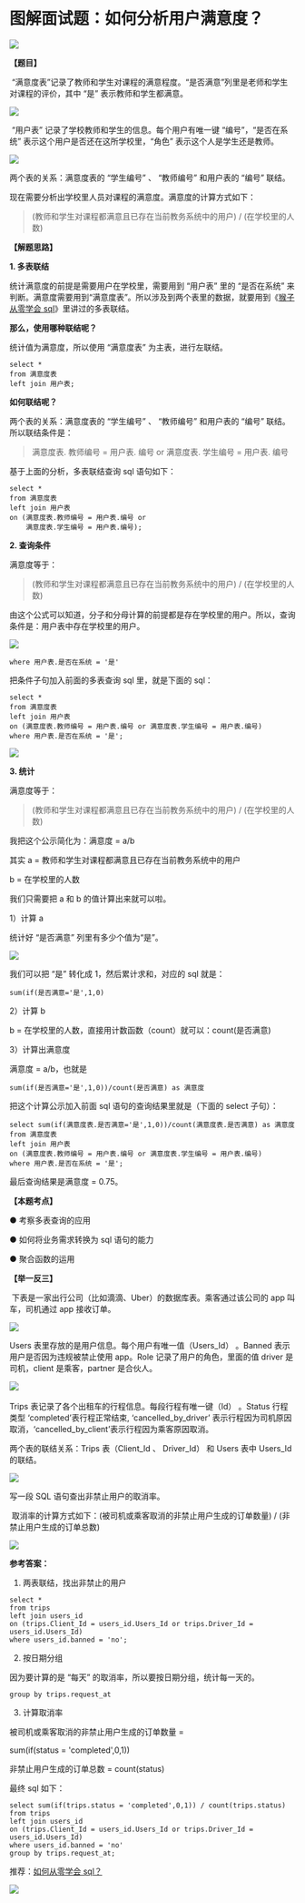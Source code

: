 # **图解面试题：如何分析用户满意度？**
![](https://mmbiz.qpic.cn/mmbiz_jpg/kDgBWNJdEPIMThFqBV4InNOXH1ZhEEhq0Phk4CewVmrzsQ5bwpcyib4Syzf6SJBxbJd5ZTiacewibF45euAP3pBwA/640?wx_fmt=jpeg)  

**【题目】**  

 “满意度表”记录了教师和学生对课程的满意程度。“是否满意”列里是老师和学生对课程的评价，其中 “是” 表示教师和学生都满意。

![](https://mmbiz.qpic.cn/mmbiz_png/PnRVMhXvfFIoWNGhoiczuLibqiaVRfq4BpwRF1pYL6jJeuHYv2dYGjibibck9x10uzQQjG7NMwWwOmtAaEI4Gq5ICibA/640?wx_fmt=png)

 “用户表” 记录了学校教师和学生的信息。每个用户有唯一键 “编号”，“是否在系统” 表示这个用户是否还在这所学校里，“角色” 表示这个人是学生还是教师。

![](https://mmbiz.qpic.cn/mmbiz_png/PnRVMhXvfFIoWNGhoiczuLibqiaVRfq4BpwXr0rAwfMBDZbExzLOFI2rylibsViaMxl0PRYaMwtJQa9YcEShuicBcJRQ/640?wx_fmt=png)

两个表的关系：满意度表的 “学生编号” 、 “教师编号” 和用户表的 “编号” 联结。

现在需要分析出学校里人员对课程的满意度。满意度的计算方式如下：

> (教师和学生对课程都满意且已存在当前教务系统中的用户) / (在学校里的人数)

**【解题思路】**  

**1. 多表联结**  

统计满意度的前提是需要用户在学校里，需要用到 “用户表” 里的 “是否在系统” 来判断。满意度需要用到“满意度表”。所以涉及到两个表里的数据，就要用到《[猴子 从零学会 sql](http://mp.weixin.qq.com/s?__biz=MzAxMTMwNTMxMQ==&mid=2649247566&idx=2&sn=5af748b677eb72028764dde0577675fb&chksm=835fc77eb4284e68e8cfe3f08c5a671b9e080b2651f20b40b1c793ffda4042ae43ad8f35a755&scene=21#wechat_redirect)》里讲过的多表联结。

**那么，使用哪种联结呢？**

统计值为满意度，所以使用 “满意度表” 为主表，进行左联结。  

```MYSQL
select * 
from 满意度表
left join 用户表;

```

**如何联结呢？**

两个表的关系：满意度表的 “学生编号” 、 “教师编号” 和用户表的 “编号” 联结。所以联结条件是：

> 满意度表. 教师编号 = 用户表. 编号 or 满意度表. 学生编号 = 用户表. 编号

基于上面的分析，多表联结查询 sql 语句如下：

```MYSQL
select * 
from 满意度表
left join 用户表
on (满意度表.教师编号 = 用户表.编号 or 
    满意度表.学生编号 = 用户表.编号);

```

**2. 查询条件**  

满意度等于：

> (教师和学生对课程都满意且已存在当前教务系统中的用户) / (在学校里的人数)

由这个公式可以知道，分子和分母计算的前提都是存在学校里的用户。所以，查询条件是：用户表中存在学校里的用户。

![](https://mmbiz.qpic.cn/mmbiz_jpg/PnRVMhXvfFL7hHhSlT8Y1RG4pDVMg6L9M9MTCFf16wCRGnYXDv2PRK6ALxkkbvErYQrEdfjEGgbSzibyvbh7iciaw/640?wx_fmt=jpeg)

```MYSQL
where 用户表.是否在系统 = '是'

```

把条件子句加入前面的多表查询 sql 里，就是下面的 sql：  

```MYSQL
select * 
from 满意度表
left join 用户表
on (满意度表.教师编号 = 用户表.编号 or 满意度表.学生编号 = 用户表.编号)
where 用户表.是否在系统 = '是';

```

![](https://mmbiz.qpic.cn/mmbiz_jpg/PnRVMhXvfFL7hHhSlT8Y1RG4pDVMg6L9hhGZ6XaaN800m2AicTQiaa8IQia4sDzC5Kr9GMBUhCX5cEYYBXj1V6QqA/640?wx_fmt=jpeg)

**3. 统计**  

满意度等于：

> (教师和学生对课程都满意且已存在当前教务系统中的用户) / (在学校里的人数)

我把这个公示简化为：满意度 = a/b

其实 a = 教师和学生对课程都满意且已存在当前教务系统中的用户

b = 在学校里的人数

我们只需要把 a 和 b 的值计算出来就可以啦。

1）计算 a

统计好 “是否满意” 列里有多少个值为“是”。

![](https://mmbiz.qpic.cn/mmbiz_jpg/PnRVMhXvfFL7hHhSlT8Y1RG4pDVMg6L9KV1lGiaposdpHoSibcdTYEW7I5CD9UEPU2pc1bkbHNEFYp3MnPbstA8g/640?wx_fmt=jpeg)

我们可以把 “是” 转化成 1，然后累计求和，对应的 sql 就是：

```MYSQL
sum(if(是否满意='是',1,0)

```

2）计算 b

b = 在学校里的人数，直接用计数函数（count）就可以：count(是否满意)

3）计算出满意度  

满意度 = a/b，也就是  

```MYSQL
sum(if(是否满意='是',1,0))/count(是否满意) as 满意度

```

把这个计算公示加入前面 sql 语句的查询结果里就是（下面的 select 子句）：

```MYSQL
select sum(if(满意度表.是否满意='是',1,0))/count(满意度表.是否满意) as 满意度
from 满意度表
left join 用户表
on (满意度表.教师编号 = 用户表.编号 or 满意度表.学生编号 = 用户表.编号)
where 用户表.是否在系统 = '是';

```

最后查询结果是满意度 = 0.75。

**【本题考点】**

● 考察多表查询的应用

● 如何将业务需求转换为 sql 语句的能力

● 聚合函数的运用

**【举一反三】**  

 下表是一家出行公司（比如滴滴、Uber）的数据库表。乘客通过该公司的 app 叫车，司机通过 app 接收订单。

![](https://mmbiz.qpic.cn/mmbiz_jpg/PnRVMhXvfFL7hHhSlT8Y1RG4pDVMg6L9RUDpBOk3hLaAaYna4AFlDjGxby1nwRFkNYVyy5uf1uXdPsgEia5mKFg/640?wx_fmt=jpeg)

Users 表里存放的是用户信息。每个用户有唯一值（Users_Id） 。Banned 表示用户是否因为违规被禁止使用 app。Role 记录了用户的角色，里面的值 driver 是司机，client 是乘客，partner 是合伙人。

![](https://mmbiz.qpic.cn/mmbiz_png/PnRVMhXvfFIoWNGhoiczuLibqiaVRfq4BpwXpMe3NfjX1rtSaxXib0icMqMVyMFz0kPWHvArk8HsAc1Ewic93ib90gfiag/640?wx_fmt=png) 

Trips 表记录了各个出租车的行程信息。每段行程有唯一键（Id） 。Status 行程类型 ‘completed’表行程正常结束, ‘cancelled_by_driver’ 表示行程因为司机原因取消，‘cancelled_by_client’表示行程因为乘客原因取消。  

两个表的联结关系：Trips 表（Client_Id 、 Driver_Id） 和 Users 表中 Users_Id 的联结。    

![](https://mmbiz.qpic.cn/mmbiz_png/PnRVMhXvfFIoWNGhoiczuLibqiaVRfq4BpwtOC8jNiaXY4qFFHqq7O3to8Khos1HxJuyfZdDmrNjVWkQpdtrMtjKCw/640?wx_fmt=png)

写一段 SQL 语句查出非禁止用户的取消率。

 取消率的计算方式如下：(被司机或乘客取消的非禁止用户生成的订单数量) / (非禁止用户生成的订单总数)

![](https://mmbiz.qpic.cn/mmbiz_png/PnRVMhXvfFIoWNGhoiczuLibqiaVRfq4Bpw8f3ktwC54ZoV5X12t89ypKxnAz42WGgtXRibaUmzicFOYYF52pNPkFuQ/640?wx_fmt=png)

**参考答案：**

1. 两表联结，找出非禁止的用户

```MYSQL
select *
from trips
left join users_id
on (trips.Client_Id = users_id.Users_Id or trips.Driver_Id = users_id.Users_Id)
where users_id.banned = 'no';

```

2. 按日期分组

因为要计算的是 “每天” 的取消率，所以要按日期分组，统计每一天的。

```MYSQL
group by trips.request_at

```

3. 计算取消率  

被司机或乘客取消的非禁止用户生成的订单数量 =

sum(if(status = 'completed',0,1))

非禁止用户生成的订单总数 = count(status)

最终 sql 如下：

```MYSQL
select sum(if(trips.status = 'completed',0,1)) / count(trips.status)
from trips
left join users_id
on (trips.Client_Id = users_id.Users_Id or trips.Driver_Id = users_id.Users_Id)
where users_id.banned = 'no'
group by trips.request_at;

```

推荐：[如何从零学会 sql？](http://mp.weixin.qq.com/s?__biz=MzAxMTMwNTMxMQ==&mid=2649247566&idx=2&sn=5af748b677eb72028764dde0577675fb&chksm=835fc77eb4284e68e8cfe3f08c5a671b9e080b2651f20b40b1c793ffda4042ae43ad8f35a755&scene=21#wechat_redirect)

![](https://mmbiz.qpic.cn/mmbiz_jpg/PnRVMhXvfFLxIWAcpH8WkJcASQH4ndhfSBQdupDEEcrxt9GKsU4nKKMQ4ZRVesnGwDT0jUbsRXt5ywrfmE8pqw/640?wx_fmt=jpeg)
